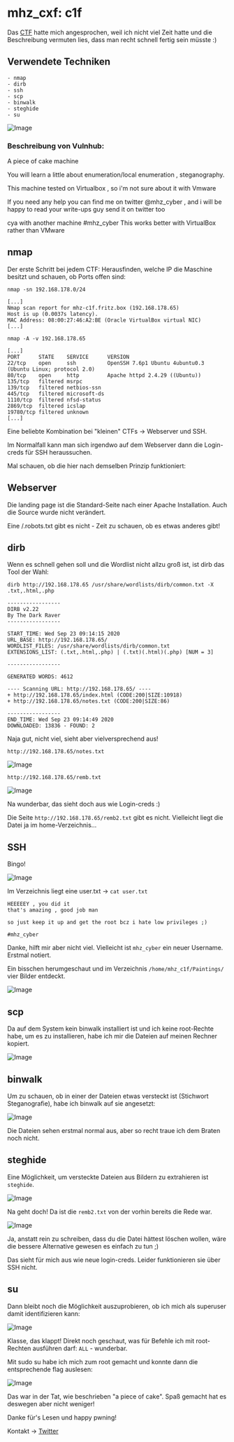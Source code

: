 # mhz_cxf: c1f

Das [CTF](https://www.vulnhub.com/entry/mhz_cxf-c1f,471/) hatte mich angesprochen, weil ich nicht viel Zeit hatte und die Beschreibung vermuten lies, dass man recht schnell fertig sein müsste :)

## Verwendete Techniken
````
- nmap
- dirb
- ssh
- scp
- binwalk
- steghide
- su
````

![Image](https://github.com/shendayan/CTF-ressources/blob/master/mhz_c1f-Screenshot-4.png)

### Beschreibung von Vulnhub:

A piece of cake machine

You will learn a little about enumeration/local enumeration , steganography.

This machine tested on Virtualbox , so i'm not sure about it with Vmware

If you need any help you can find me on twitter @mhz_cyber , and i will be happy to read your write-ups guy send it on twitter too

cya with another machine #mhz_cyber
This works better with VirtualBox rather than VMware 

## nmap

Der erste Schritt bei jedem CTF: Herausfinden, welche IP die Maschine besitzt und schauen, ob Ports offen sind:

````
nmap -sn 192.168.178.0/24

[...]
Nmap scan report for mhz-c1f.fritz.box (192.168.178.65)
Host is up (0.0037s latency).
MAC Address: 08:00:27:46:A2:BE (Oracle VirtualBox virtual NIC)
[...]

nmap -A -v 192.168.178.65

[...]
PORT      STATE    SERVICE      VERSION
22/tcp    open     ssh          OpenSSH 7.6p1 Ubuntu 4ubuntu0.3 (Ubuntu Linux; protocol 2.0)
80/tcp    open     http         Apache httpd 2.4.29 ((Ubuntu))
135/tcp   filtered msrpc
139/tcp   filtered netbios-ssn
445/tcp   filtered microsoft-ds
1110/tcp  filtered nfsd-status
2869/tcp  filtered icslap
19780/tcp filtered unknown
[...]
````

Eine beliebte Kombination bei "kleinen" CTFs -> Webserver und SSH.

Im Normalfall kann man sich irgendwo auf dem Webserver dann die Login-creds für SSH heraussuchen.

Mal schauen, ob die hier nach demselben Prinzip funktioniert:

## Webserver

Die landing page ist die Standard-Seite nach einer Apache Installation. Auch die Source wurde nicht verändert.

Eine /.robots.txt gibt es nicht - Zeit zu schauen, ob es etwas anderes gibt!

## dirb

Wenn es schnell gehen soll und die Wordlist nicht allzu groß ist, ist dirb das Tool der Wahl:

````
dirb http://192.168.178.65 /usr/share/wordlists/dirb/common.txt -X .txt,.html,.php

-----------------
DIRB v2.22    
By The Dark Raver
-----------------

START_TIME: Wed Sep 23 09:14:15 2020
URL_BASE: http://192.168.178.65/
WORDLIST_FILES: /usr/share/wordlists/dirb/common.txt
EXTENSIONS_LIST: (.txt,.html,.php) | (.txt)(.html)(.php) [NUM = 3]

-----------------

GENERATED WORDS: 4612                                                          

---- Scanning URL: http://192.168.178.65/ ----
+ http://192.168.178.65/index.html (CODE:200|SIZE:10918)                                                         
+ http://192.168.178.65/notes.txt (CODE:200|SIZE:86)                                                             
                                                                                                                 
-----------------
END_TIME: Wed Sep 23 09:14:49 2020
DOWNLOADED: 13836 - FOUND: 2
````

Naja gut, nicht viel, sieht aber vielversprechend aus!

`http://192.168.178.65/notes.txt`

![Image](https://github.com/shendayan/CTF-ressources/blob/master/mhz_c1f-Screenshot-5.png)

`http://192.168.178.65/remb.txt`

![Image](https://github.com/shendayan/CTF-ressources/blob/master/mhz_c1f-Screenshot-6.png)

Na wunderbar, das sieht doch aus wie Login-creds :)

Die Seite `http://192.168.178.65/remb2.txt` gibt es nicht. Vielleicht liegt die Datei ja im home-Verzeichnis...

## SSH

Bingo! 

![Image](https://github.com/shendayan/CTF-ressources/blob/master/mhz_c1f-Screenshot-7.png)

Im Verzeichnis liegt eine user.txt -> `cat user.txt`

````
HEEEEEY , you did it
that's amazing , good job man

so just keep it up and get the root bcz i hate low privileges ;)

#mhz_cyber
````

Danke, hilft mir aber nicht viel. Vielleicht ist `mhz_cyber` ein neuer Username. Erstmal notiert.

Ein bisschen herumgeschaut und im Verzeichnis `/home/mhz_c1f/Paintings/` vier Bilder entdeckt.

![Image](https://github.com/shendayan/CTF-ressources/blob/master/mhz_c1f-Screenshot-9.png)

## scp 

Da auf dem System kein binwalk installiert ist und ich keine root-Rechte habe, um es zu installieren, habe ich mir die Dateien auf meinen Rechner kopiert.

![Image](https://github.com/shendayan/CTF-ressources/blob/master/mhz_c1f-Screenshot-10.png)

## binwalk

Um zu schauen, ob in einer der Dateien etwas versteckt ist (Stichwort Steganografie), habe ich binwalk auf sie angesetzt:

![Image](https://github.com/shendayan/CTF-ressources/blob/master/mhz_c1f-Screenshot-11.png)

Die Dateien sehen erstmal normal aus, aber so recht traue ich dem Braten noch nicht.

## steghide

Eine Möglichkeit, um versteckte Dateien aus Bildern zu extrahieren ist `steghide`.

![Image](https://github.com/shendayan/CTF-ressources/blob/master/mhz_c1f-Screenshot-12.png)

Na geht doch! Da ist die `remb2.txt` von der vorhin bereits die Rede war.

![Image](https://github.com/shendayan/CTF-ressources/blob/master/mhz_c1f-Screenshot-1.png)

Ja, anstatt rein zu schreiben, dass du die Datei hättest löschen wollen, wäre die bessere Alternative gewesen es einfach zu tun ;)

Das sieht für mich aus wie neue login-creds. Leider funktionieren sie über SSH nicht.

## su

Dann bleibt noch die Möglichkeit auszuprobieren, ob ich mich als superuser damit identifizieren kann:

![Image](https://github.com/shendayan/CTF-ressources/blob/master/mhz_c1f-Screenshot-2.png)

Klasse, das klappt! Direkt noch geschaut, was für Befehle ich mit root-Rechten ausführen darf: `ALL` - wunderbar.

Mit sudo su habe ich mich zum root gemacht und konnte dann die entsprechende flag auslesen:

![Image](https://github.com/shendayan/CTF-ressources/blob/master/mhz_c1f-Screenshot-3.png)

Das war in der Tat, wie beschrieben "a piece of cake". Spaß gemacht hat es deswegen aber nicht weniger!

Danke für's Lesen und happy pwning!

Kontakt -> [Twitter](https://twitter.com/_the_someone)
